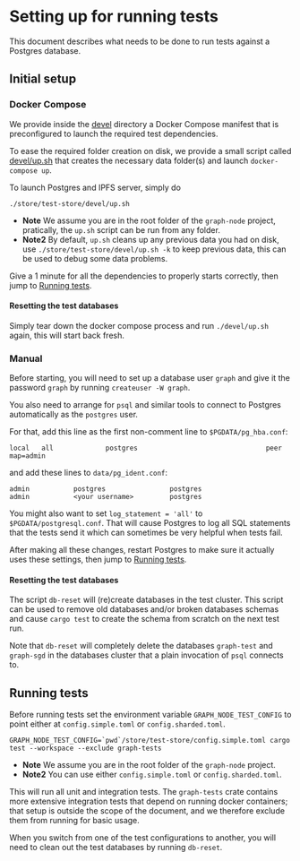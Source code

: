 # Setting up for running tests

This document describes what needs to be done to run tests against a
Postgres database.

## Initial setup

### Docker Compose

We provide inside the [devel](./devel) directory a Docker Compose manifest that is preconfigured to
launch the required test dependencies.

To ease the required folder creation on disk, we provide a small script called [devel/up.sh](./devel/up.sh)
that creates the necessary data folder(s) and launch `docker-compose up`.

To launch Postgres and IPFS server, simply do

```shell
./store/test-store/devel/up.sh
```

- **Note** We assume you are in the root folder of the `graph-node` project, pratically, the `up.sh` script can be run from any folder.
- **Note2** By default, `up.sh` cleans up any previous data you had on disk, use `./store/test-store/devel/up.sh -k` to keep
previous data, this can be used to debug some data problems.

Give a 1 minute for all the dependencies to properly starts correctly, then jump to [Running tests](#running-tests).

#### Resetting the test databases

Simply tear down the docker compose process and run `./devel/up.sh` again, this will start back fresh.

### Manual

Before starting, you will need to set up a database user `graph` and give
it the password `graph` by running `createuser -W graph`.

You also need to arrange for `psql` and similar tools to connect to
Postgres automatically as the `postgres` user.

For that, add this line as the first non-comment line to
`$PGDATA/pg_hba.conf`:
```
local   all             postgres                                peer map=admin
```

and add these lines to `data/pg_ident.conf`:
```
admin           postgres                postgres
admin           <your username>         postgres
```

You might also want to set `log_statement = 'all'` to
`$PGDATA/postgresql.conf`. That will cause Postgres to log all SQL
statements that the tests send it which can sometimes be very helpful when
tests fail.

After making all these changes, restart Postgres to make sure it actually
uses these settings, then jump to [Running tests](#running-tests).

#### Resetting the test databases

The script `db-reset` will (re)create databases in the test cluster. This
script can be used to remove old databases and/or broken databases schemas
and cause `cargo test` to create the schema from scratch on the next test
run.

Note that `db-reset` will completely delete the databases `graph-test` and
`graph-sgd` in the databases cluster that a plain invocation of `psql`
connects to.

## Running tests

Before running tests set the environment variable `GRAPH_NODE_TEST_CONFIG`
to point either at `config.simple.toml` or `config.sharded.toml`.

```shell
GRAPH_NODE_TEST_CONFIG=`pwd`/store/test-store/config.simple.toml cargo test --workspace --exclude graph-tests
```

- **Note** We assume you are in the root folder of the `graph-node` project.
- **Note2** You can use either `config.simple.toml` or `config.sharded.toml`.

This will run all unit and integration tests. The `graph-tests` crate contains more
extensive integration tests that depend on running docker containers; that
setup is outside the scope of the document, and we therefore exclude them
from running for basic usage.

When you switch from one of the test configurations to another, you will
need to clean out the test databases by running `db-reset`.
